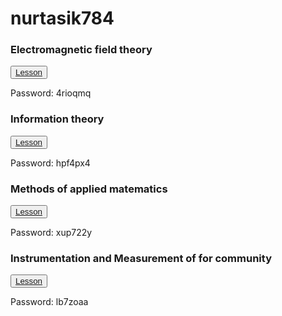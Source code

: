 # nurtasik784
<div>
            <div class="lesson">
                <h3>Electromagnetic field theory</h3>
                <button><a href=" https://meet.google.com/lookup/al7ydmczc4?authuser=0&hs=179">Lesson</a></button>
                <p>Password: 4rioqmq</p>
            </div>
            <div class="lesson">
                <h3>Information theory</h3>
                <button><a href="https://meet.google.com/lookup/gs3pwjxhor">Lesson</a></button>
                <p>Password: hpf4px4</p>
            </div>
            <div class="lesson">
                <h3>Methods of applied matematics</h3>
                <button><a href="https://meet.google.com/lookup/hisvz4lzis">Lesson</a></button>
                <p>Password: xup722y</p>
            </div>
            <div class="lesson">
                <h3>Instrumentation and Measurement of for community</h3>
                <button><a href="https://meet.google.com/lookup/hdjoihkg57">Lesson</a></button>
                <p>Password: lb7zoaa</p>
            </div>
        </div>
